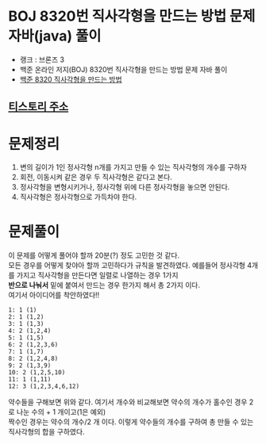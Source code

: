 # BOJ 8320번 직사각형을 만드는 방법 문제 자바(java)  풀이
- 랭크 : 브론즈 3
- 백준 온라인 저지(BOJ) 8320번 직사각형을 만드는 방법 문제 자바 풀이
- [백준 8320 직사각형을 만드는 방법](https://www.acmicpc.net/problem/8320)

## [티스토리 주소](https://hoho325.tistory.com/)

# 문제정리
1. 변의 길이가 1인 정사각형 n개를 가지고 만들 수 있는 직사각형의 개수를 구하자  
2. 회전, 이동시켜 같은 경우 두 직사각형은 같다고 본다.  
3. 정사각형을 변형시키거나, 정사각형 위에 다른 정사각형을 놓으면 안된다.
4. 직사각형은 정사각형으로 가득차야 한다.

# 문제풀이
이 문제를 어떻게 풀어야 할까 20분(?) 정도 고민한 것 같다.  
모든 경우를 어떻게 찾야아 할까 고민하다가 규칙을 발견하였다.
예를들어 정사각형 4개를 가지고 직사각형을 만든다면 일렬로 나열하는 경우 1가지  
**반으로 나눠서** 밑에 붙여서 만드는 경우 한가지 해서 총 2가지 이다.  
여기서 아이디어를 착안하였다!!
```
1: 1 (1)
2: 1 (1,2)
3: 1 (1,3)
4: 2 (1,2,4)
5: 1 (1,5)
6: 2 (1,2,3,6)
7: 1 (1,7)
8: 2 (1,2,4,8)
9: 2 (1,3,9)
10: 2 (1,2,5,10)
11: 1 (1,11)
12: 3 (1,2,3,4,6,12)
```
약수들을 구해보면 위와 같다.
여기서 개수와 비교해보면 약수의 개수가 홀수인 경우 2로 나눈 수의 + 1 개이고(1은 예외)  
짝수인 경우는 약수의 개수/2 개 이다. 
이렇게 약수들의 개수를 구하여 총 만들 수 있는 직사각형의 합을 구하였다.